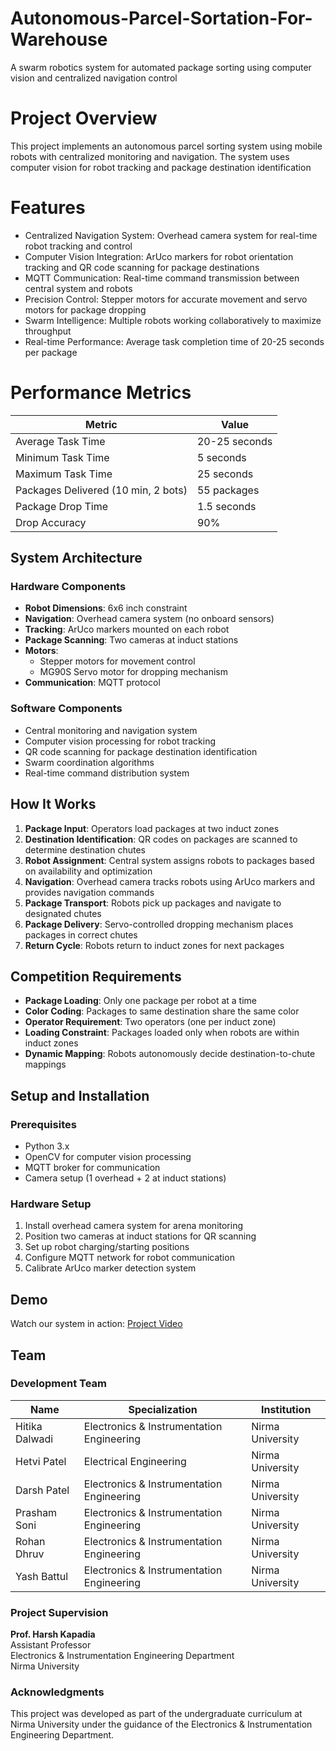 # Autonomous-Parcel-Sortation-For-Warehouse
A swarm robotics system for automated package sorting using computer vision and centralized navigation control
# Project Overview
This project implements an autonomous parcel sorting system using mobile robots with centralized monitoring and navigation. The system uses computer vision for robot tracking and package destination identification
# Features
* Centralized Navigation System: Overhead camera system for real-time robot tracking and control
* Computer Vision Integration: ArUco markers for robot orientation tracking and QR code scanning for package destinations
* MQTT Communication: Real-time command transmission between central system and robots
* Precision Control: Stepper motors for accurate movement and servo motors for package dropping
* Swarm Intelligence: Multiple robots working collaboratively to maximize throughput
* Real-time Performance: Average task completion time of 20-25 seconds per package
# Performance Metrics
| Metric | Value |
|--------|-------|
| Average Task Time | 20-25 seconds |
| Minimum Task Time | 5 seconds |
| Maximum Task Time | 25 seconds |
| Packages Delivered (10 min, 2 bots) | 55 packages |
| Package Drop Time | 1.5 seconds |
| Drop Accuracy | 90% |
## System Architecture

### Hardware Components
- **Robot Dimensions**: 6x6 inch constraint
- **Navigation**: Overhead camera system (no onboard sensors)
- **Tracking**: ArUco markers mounted on each robot
- **Package Scanning**: Two cameras at induct stations
- **Motors**: 
  - Stepper motors for movement control
  - MG90S Servo motor for dropping mechanism
- **Communication**: MQTT protocol

### Software Components
- Central monitoring and navigation system
- Computer vision processing for robot tracking
- QR code scanning for package destination identification
- Swarm coordination algorithms
- Real-time command distribution system

## How It Works

1. **Package Input**: Operators load packages at two induct zones
2. **Destination Identification**: QR codes on packages are scanned to determine destination chutes
3. **Robot Assignment**: Central system assigns robots to packages based on availability and optimization
4. **Navigation**: Overhead camera tracks robots using ArUco markers and provides navigation commands
5. **Package Transport**: Robots pick up packages and navigate to designated chutes
6. **Package Delivery**: Servo-controlled dropping mechanism places packages in correct chutes
7. **Return Cycle**: Robots return to induct zones for next packages

## Competition Requirements

- **Package Loading**: Only one package per robot at a time
- **Color Coding**: Packages to same destination share the same color
- **Operator Requirement**: Two operators (one per induct zone)
- **Loading Constraint**: Packages loaded only when robots are within induct zones
- **Dynamic Mapping**: Robots autonomously decide destination-to-chute mappings

## Setup and Installation

### Prerequisites
- Python 3.x
- OpenCV for computer vision processing
- MQTT broker for communication
- Camera setup (1 overhead + 2 at induct stations)

### Hardware Setup
1. Install overhead camera system for arena monitoring
2. Position two cameras at induct stations for QR scanning
3. Set up robot charging/starting positions
4. Configure MQTT network for robot communication
5. Calibrate ArUco marker detection system

## Demo

Watch our system in action: [Project Video](https://drive.google.com/drive/folders/1Xh0h8N9njuTw0Y-jtPcZ83GAZxs9W63K?usp=share_link)

## Team

### Development Team
| Name | Specialization | Institution |
|------|---------------|-------------|
| Hitika Dalwadi | Electronics & Instrumentation Engineering | Nirma University |
| Hetvi Patel | Electrical Engineering | Nirma University |
| Darsh Patel | Electronics & Instrumentation Engineering | Nirma University |
| Prasham Soni | Electronics & Instrumentation Engineering | Nirma University |
| Rohan Dhruv | Electronics & Instrumentation Engineering | Nirma University |
| Yash Battul | Electronics & Instrumentation Engineering | Nirma University |

### Project Supervision
**Prof. Harsh Kapadia**  
Assistant Professor  
Electronics & Instrumentation Engineering Department  
Nirma University

### Acknowledgments
This project was developed as part of the undergraduate curriculum at Nirma University under the guidance of the Electronics & Instrumentation Engineering Department.
